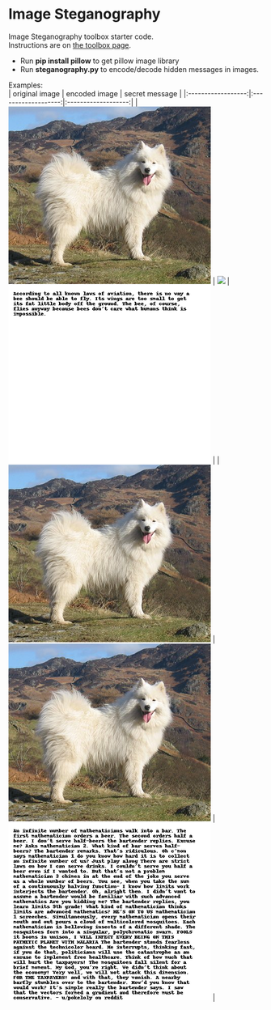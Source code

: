 
# Image Steganography

Image Steganography toolbox starter code.  
Instructions are on [the toolbox page](https://sd2020spring.github.io/toolboxes/image-steganography).  

- Run **pip install pillow** to get pillow image library  
- Run **steganography.py** to encode/decode hidden messages in images.  

Examples:  
| original image     |  encoded image      |  secret message     |
|:------------------:|:-------------------:|:-------------------:|
|  ![](images/samples/samoyed.jpg)  |  ![](images/samples/encoded_image.png)  |  ![](images/samples/decoded_image.png)  |
|  ![](images/samoyed2.jpg)  |  ![](images/encoded_image.png)  |  ![](images/decoded_image.png)  |
